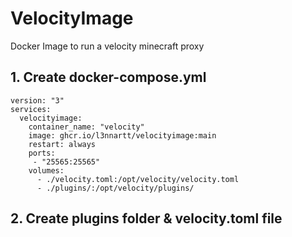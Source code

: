 # VelocityImage
Docker Image to run a velocity minecraft proxy

## 1. Create docker-compose.yml
```
version: "3"
services:
  velocityimage:
    container_name: "velocity"
    image: ghcr.io/l3nnartt/velocityimage:main
    restart: always
    ports:
     - "25565:25565"
    volumes:
      - ./velocity.toml:/opt/velocity/velocity.toml
      - ./plugins/:/opt/velocity/plugins/
```

## 2. Create plugins folder & velocity.toml file
